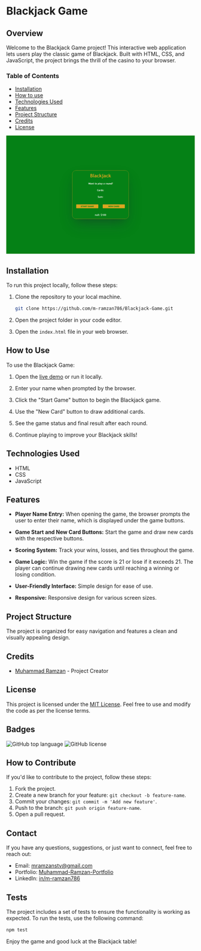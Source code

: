 # Blackjack Game

## Overview

Welcome to the Blackjack Game project! This interactive web application lets users play the classic game of Blackjack. Built with HTML, CSS, and JavaScript, the project brings the thrill of the casino to your browser.

### Table of Contents

- [Installation](#installation)
- [How to use](#how-to-use)
- [Technologies Used](#technologies-used)
- [Features](#features)
- [Project Structure](#project-structure)
- [Credits](#credits)
- [License](#license)

![Blackjack Game Screenshot](blackjack-thumbnail.png)

## Installation

To run this project locally, follow these steps:

1. Clone the repository to your local machine.
    ```bash
    git clone https://github.com/m-ramzan786/Blackjack-Game.git
    ```

2. Open the project folder in your code editor.

3. Open the `index.html` file in your web browser.

## How to Use

To use the Blackjack Game:

1. Open the [live demo](https://blackjack-game-liard.vercel.app/) or run it locally.

2. Enter your name when prompted by the browser.

3. Click the "Start Game" button to begin the Blackjack game.

4. Use the "New Card" button to draw additional cards.

5. See the game status and final result after each round.

6. Continue playing to improve your Blackjack skills!

## Technologies Used

- HTML
- CSS
- JavaScript

## Features

- **Player Name Entry:** When opening the game, the browser prompts the user to enter their name, which is displayed under the game buttons.

- **Game Start and New Card Buttons:** Start the game and draw new cards with the respective buttons.

- **Scoring System:** Track your wins, losses, and ties throughout the game.

- **Game Logic:** Win the game if the score is 21 or lose if it exceeds 21. The player can continue drawing new cards until reaching a winning or losing condition.

- **User-Friendly Interface:** Simple design for ease of use.

- **Responsive:** Responsive design for various screen sizes.

## Project Structure

The project is organized for easy navigation and features a clean and visually appealing design.

## Credits

- [Muhammad Ramzan](https://github.com/m-ramzan786) - Project Creator

## License

This project is licensed under the [MIT License](LICENSE). Feel free to use and modify the code as per the license terms.

## Badges

![GitHub top language](https://img.shields.io/github/languages/top/m-ramzan786/Blackjack-Game)
![GitHub license](https://img.shields.io/github/license/m-ramzan786/Blackjack-Game)

## How to Contribute

If you'd like to contribute to the project, follow these steps:

1. Fork the project.
2. Create a new branch for your feature: `git checkout -b feature-name`.
3. Commit your changes: `git commit -m 'Add new feature'`.
4. Push to the branch: `git push origin feature-name`.
5. Open a pull request.

## Contact

If you have any questions, suggestions, or just want to connect, feel free to reach out:

- Email: [mramzanstv@gmail.com](mramzanstv@gmail.com)
- Portfolio: [Muhammad-Ramzan-Portfolio](https://muhammad-ramzan.vercel.app/)
- LinkedIn: [in/m-ramzan786](https://www.linkedin.com/in/m-ramzan786/)

## Tests

The project includes a set of tests to ensure the functionality is working as expected. To run the tests, use the following command:
```bash
npm test
```

Enjoy the game and good luck at the Blackjack table!

